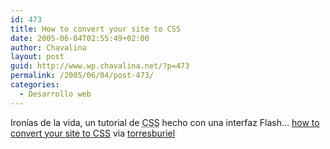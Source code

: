 ```yaml
---
id: 473
title: How to convert your site to CSS
date: 2005-06-04T02:55:49+02:00
author: Chavalina
layout: post
guid: http://www.wp.chavalina.net/?p=473
permalink: /2005/06/04/post-473/
categories:
  - Desarrollo web
---
```

Ironías de la vida, un tutorial de <acronym title="Cascade Style Sheets">CSS</acronym> hecho con una interfaz Flash… <a href="http://www.macromedia.com/newsletters/edge/may2005/index.html?sectionIndex=3&#038;trackingid=BIDD" target="_blank">how to convert your site to CSS</a> via <a href="http://www.macromedia.com/newsletters/edge/may2005/index.html?sectionIndex=3&#038;trackingid=BIDD" target="_blank">torresburiel</a>